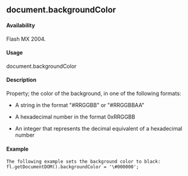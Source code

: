 ## document.backgroundColor

#### Availability

Flash MX 2004.

#### Usage

document.backgroundColor

#### Description

Property; the color of the background, in one of the following formats:

-   A string in the format "\#RRGGBB" or "\#RRGGBBAA"

-   A hexadecimal number in the format 0xRRGGBB

-   An integer that represents the decimal equivalent of a hexadecimal number

#### Example

```
The following example sets the background color to black:
fl.getDocumentDOM().backgroundColor = '\#000000';

```